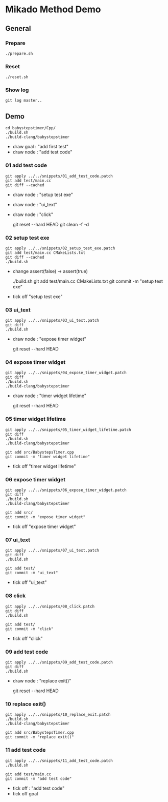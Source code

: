 # Mikado Method Demo

## General

### Prepare

    ./prepare.sh

### Reset

    ./reset.sh

### Show log

    git log master..


## Demo

    cd babystepstimer/Cpp/
    ./build.sh
    ./build-clang/babystepstimer

- draw goal : "add first test"
- draw node : "add test code"

### 01 add test code

    git apply ../../snippets/01_add_test_code.patch
    git add test/main.cc
    git diff --cached

- draw node : "setup test exe"
- draw node : "ui_text"
- draw node : "click"

    git reset --hard HEAD
    git clean -f -d

### 02 setup test exe

    git apply ../../snippets/02_setup_test_exe.patch
    git add test/main.cc CMakeLists.txt
    git diff --cached
    ./build.sh

- change assert(false) -> assert(true)

    ./build.sh
    git add test/main.cc CMakeLists.txt
    git commit -m "setup test exe"

- tick off "setup test exe"

### 03 ui_text

    git apply ../../snippets/03_ui_text.patch
    git diff
    ./build.sh

- draw node : "expose timer widget"

    git reset --hard HEAD

### 04 expose timer widget

    git apply ../../snippets/04_expose_timer_widget.patch
    git diff
    ./build.sh
    ./build-clang/babystepstimer

- draw node : "timer widget lifetime"

    git reset --hard HEAD

### 05 timer widget lifetime

    git apply ../../snippets/05_timer_widget_lifetime.patch
    git diff
    ./build.sh
    ./build-clang/babystepstimer

    git add src/BabystepsTimer.cpp
    git commit -m "timer widget lifetime"

- tick off "timer widget lifetime"

### 06 expose timer widget

    git apply ../../snippets/06_expose_timer_widget.patch
    git diff
    ./build.sh
    ./build-clang/babystepstimer

    git add src/
    git commit -m "expose timer widget"

- tick off "expose timer widget"

### 07 ui_text

    git apply ../../snippets/07_ui_text.patch
    git diff
    ./build.sh

    git add test/
    git commit -m "ui_text"

- tick off "ui_text"

### 08 click

    git apply ../../snippets/08_click.patch
    git diff
    ./build.sh

    git add test/
    git commit -m "click"

- tick off "click"

### 09 add test code

    git apply ../../snippets/09_add_test_code.patch
    git diff
    ./build.sh

- draw node : "replace exit()"

    git reset --hard HEAD

### 10 replace exit()

    git apply ../../snippets/10_replace_exit.patch
    ./build.sh
    ./build-clang/babystepstimer

    git add src/BabystepsTimer.cpp
    git commit -m "replace exit()"

### 11 add test code

    git apply ../../snippets/11_add_test_code.patch
    ./build.sh

    git add test/main.cc
    git commit -m "add test code"

- tick off : "add test code"
- tick off goal

